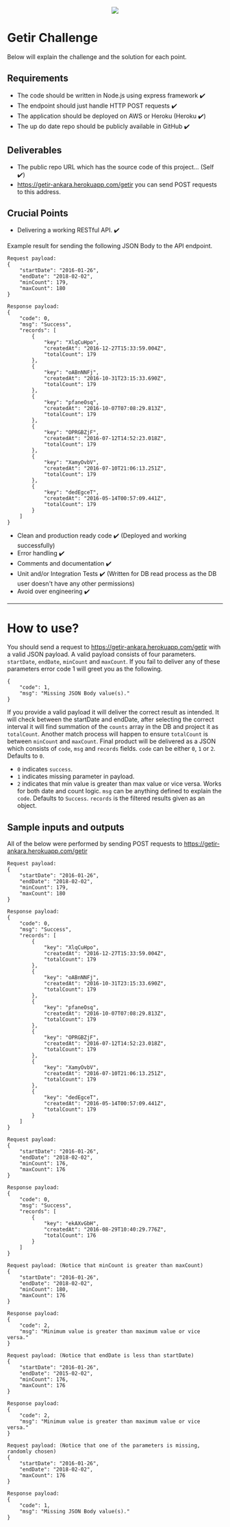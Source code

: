 <p align="center">
  <img src="https://seeklogo.com/images/G/getir-logo-489FC74138-seeklogo.com.png" />
</p>

# Getir Challenge

Below will explain the challenge and the solution for each point.

## Requirements
* The code should be written in Node.js using express framework ✔️
* The endpoint should just handle HTTP POST requests ✔️
* The application should be deployed on AWS or Heroku (Heroku ✔️)
* The up do date repo should be publicly available in GitHub ✔️

## Deliverables
* The public repo URL which has the source code of this project... (Self ✔️)
* https://getir-ankara.herokuapp.com/getir you can send POST requests to this address.

## Crucial Points
* Delivering a working RESTful API. ✔️

Example result for sending the following JSON Body to the API endpoint.
```
Request payload:
{
    "startDate": "2016-01-26",
    "endDate": "2018-02-02",
    "minCount": 179,
    "maxCount": 180
}
```

```
Response payload:
{
    "code": 0,
    "msg": "Success",
    "records": [
        {
            "key": "XlqCuHpo",
            "createdAt": "2016-12-27T15:33:59.004Z",
            "totalCount": 179
        },
        {
            "key": "oABnNNFj",
            "createdAt": "2016-10-31T23:15:33.690Z",
            "totalCount": 179
        },
        {
            "key": "pfaneOsq",
            "createdAt": "2016-10-07T07:08:29.813Z",
            "totalCount": 179
        },
        {
            "key": "OPRGBZjF",
            "createdAt": "2016-07-12T14:52:23.018Z",
            "totalCount": 179
        },
        {
            "key": "XamyOvbV",
            "createdAt": "2016-07-10T21:06:13.251Z",
            "totalCount": 179
        },
        {
            "key": "dedEgceT",
            "createdAt": "2016-05-14T00:57:09.441Z",
            "totalCount": 179
        }
    ]
}
```

* Clean and production ready code ✔️ (Deployed and working successfully)
* Error handling ✔️
* Comments and documentation ✔️
* Unit and/or Integration Tests ✔️ (Written for DB read process as the DB user doesn't have any other permissions)
* Avoid over engineering ✔️

---

# How to use?
You should send a request to https://getir-ankara.herokuapp.com/getir with a valid JSON payload.
A valid payload consists of four parameters. `startDate`, `endDate`, `minCount` and `maxCount`.
If you fail to deliver any of these parameters error code 1 will greet you as the following.

```
{
    "code": 1,
    "msg": "Missing JSON Body value(s)."
}
```

If you provide a valid payload it will deliver the correct result as intended.
It will check between the startDate and endDate, after selecting the correct interval it will find summation of the `counts` array in the DB and project it as `totalCount`.
Another match process will happen to ensure `totalCount` is between `minCount` and `maxCount`.
Final product will be delivered as a JSON which consists of `code`, `msg` and `records` fields.
`code` can be either `0`, `1` or `2`. Defaults to `0`.
* `0` indicates `success`.
* `1` indicates missing parameter in payload.
* `2` indicates that min value is greater than max value or vice versa. Works for both date and count logic.
`msg` can be anything defined to explain the `code`. Defaults to `Success`.
`records` is the filtered results given as an object.

## Sample inputs and outputs
All of the below were performed by sending POST requests to https://getir-ankara.herokuapp.com/getir
```
Request payload:
{
    "startDate": "2016-01-26",
    "endDate": "2018-02-02",
    "minCount": 179,
    "maxCount": 180
}
```

```
Response payload:
{
    "code": 0,
    "msg": "Success",
    "records": [
        {
            "key": "XlqCuHpo",
            "createdAt": "2016-12-27T15:33:59.004Z",
            "totalCount": 179
        },
        {
            "key": "oABnNNFj",
            "createdAt": "2016-10-31T23:15:33.690Z",
            "totalCount": 179
        },
        {
            "key": "pfaneOsq",
            "createdAt": "2016-10-07T07:08:29.813Z",
            "totalCount": 179
        },
        {
            "key": "OPRGBZjF",
            "createdAt": "2016-07-12T14:52:23.018Z",
            "totalCount": 179
        },
        {
            "key": "XamyOvbV",
            "createdAt": "2016-07-10T21:06:13.251Z",
            "totalCount": 179
        },
        {
            "key": "dedEgceT",
            "createdAt": "2016-05-14T00:57:09.441Z",
            "totalCount": 179
        }
    ]
}
```

```
Request payload:
{
    "startDate": "2016-01-26",
    "endDate": "2018-02-02",
    "minCount": 176,
    "maxCount": 176
}
```

```
Response payload:
{
    "code": 0,
    "msg": "Success",
    "records": [
        {
            "key": "ekAXvGbH",
            "createdAt": "2016-08-29T10:40:29.776Z",
            "totalCount": 176
        }
    ]
}
```

```
Request payload: (Notice that minCount is greater than maxCount)
{
    "startDate": "2016-01-26",
    "endDate": "2018-02-02",
    "minCount": 180,
    "maxCount": 176
}
```

```
Response payload:
{
    "code": 2,
    "msg": "Minimum value is greater than maximum value or vice versa."
}
```

```
Request payload: (Notice that endDate is less than startDate)
{
    "startDate": "2016-01-26",
    "endDate": "2015-02-02",
    "minCount": 176,
    "maxCount": 176
}
```

```
Response payload:
{
    "code": 2,
    "msg": "Minimum value is greater than maximum value or vice versa."
}
```

```
Request payload: (Notice that one of the parameters is missing, randomly chosen)
{
    "startDate": "2016-01-26",
    "endDate": "2018-02-02",
    "maxCount": 176
}
```

```
Response payload:
{
    "code": 1,
    "msg": "Missing JSON Body value(s)."
}
```

